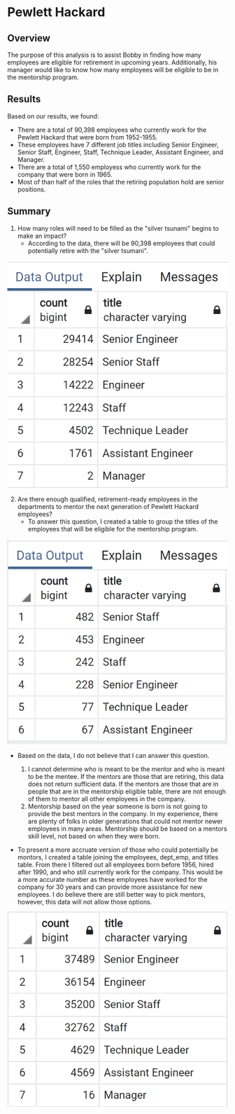# Pewlett Hackard

## Overview
The purpose of this analysis is to assist Bobby in finding how many employees are eligible for retirement in upcoming years. Additionally, his manager would like to know how many employees will be eligible to be in the mentorship program.

## Results
Based on our results, we found:
- There are a total of 90,398 employees who currently work for the Pewlett Hackard that were born from 1952-1955.
- These employees have 7 different job titles including Senior Engineer, Senior Staff, Engineer, Staff, Technique Leader, Assistant Engineer, and Manager.
- There are a total of 1,550 employess who currently work for the company that were born in 1965.
- Most of than half of the roles that the retiring population hold are senior positions.

## Summary
1. How many roles will need to be filled as the "silver tsunami" begins to make an impact?
    - According to the data, there will be 90,398 employees that could potentially retire with the "silver tsumani". 

![Retiring Tiles](https://github.com/AnnieShaffer/Pewlett-Hackard-Analysis/blob/master/retiring_titles.png)

2. Are there enough qualified, retirement-ready employees in the departments to mentor the next generation of Pewlett Hackard employees?
    - To answer this question, I created a table to group the titles of the employees that will be eligible for the mentorship program.

![Mentorship Titles](https://github.com/AnnieShaffer/Pewlett-Hackard-Analysis/blob/master/mentorship_titles.png)

- Based on the data, I do not believe that I can answer this question. 
    1. I cannot determine who is meant to be the mentor and who is meant to be the mentee. If the mentors are those that are retiring, this data does not return sufficient data. If the mentors are those that are in people that are in the mentorship eligible table, there are not enough of them to mentor all other employees in the company.
    2. Mentorship based on the year someone is born is not going to provide the best mentors in the company. In my experience, there are plenty of folks in older generations that could not mentor newer employees in many areas. Mentorship should be based on a mentors skill level, not based on when they were born.

- To present a more accruate version of those who could potentially be montors, I created a table joining the employees, dept_emp, and titles table. From there I filtered out all employees born before 1956, hired after 1990, and who still currently work for the company. This would be a more accurate number as these employees have worked for the company for 30 years and can provide more assistance for new employees. I do believe there are still better way to pick mentors, however, this data will not allow those options.

![New Mentorship Titles](https://github.com/AnnieShaffer/Pewlett-Hackard-Analysis/blob/master/appropriate_mentors.png)